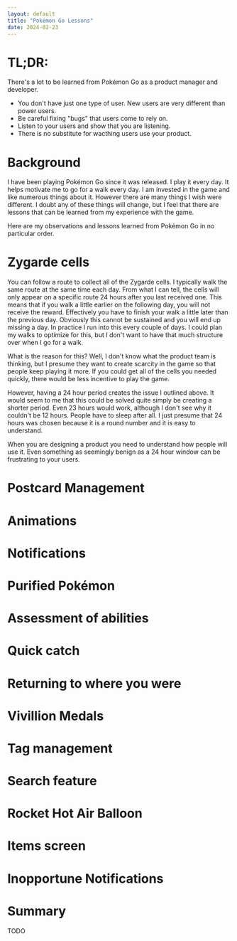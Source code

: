 ```yaml
---
layout: default
title: "Pokémon Go Lessons"
date: 2024-02-23
---
```


# TL;DR:
There's a lot to be learned from Pokémon Go as a product manager and developer.
- You don't have just one type of user. New users are very different than power users.
- Be careful fixing "bugs" that users come to rely on.
- Listen to your users and show that you are listening.
- There is no substitute for wacthing users use your product.

# Background
I have been playing Pokémon Go since it was released. I play it every day. It helps motivate me to go for a walk every day. I am invested in the game and like numerous things about it. However there are many things I wish were different. I doubt any of these things will change, but I feel that there are lessons that can be learned from my experience with the game.

Here are my observations and lessons learned from Pokémon Go in no particular order.

# Zygarde cells
You can follow a route to collect all of the Zygarde cells. I typically walk the same route at the same time each day. From what I can tell, the cells will only appear on a specific route 24 hours after you last received one. This means that if you walk a little earlier on the following day, you will not receive the reward. Effectively you have to finish your walk a little later than the previous day. Obviously this cannot be sustained and you will end up missing a day. In practice I run into this every couple of days. I could plan my walks to optimize for this, but I don't want to have that much structure over when I go for a walk.

What is the reason for this? Well, I don't know what the product team is thinking, but I presume they want to create scarcity in the game so that people keep playing it more. If you could get all of the cells you needed quickly, there would be less incentive to play the game.

However, having a 24 hour period creates the issue I outlined above. It would seem to me that this could be solved quite simply be creating a shorter period. Even 23 hours would work, although I don't see why it couldn't be 12 hours. People have to sleep after all. I just presume that 24 hours was chosen because it is a round number and it is easy to understand.

When you are designing a product you need to understand how people will use it. Even something as seemingly benign as a 24 hour window can be frustrating to your users.

# Postcard Management

# Animations

# Notifications

# Purified Pokémon

# Assessment of abilities

# Quick catch

# Returning to where you were

# Vivillion Medals

# Tag management

# Search feature

# Rocket Hot Air Balloon

# Items screen

# Inopportune Notifications



# Summary
TODO
